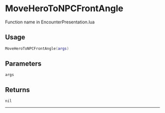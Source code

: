 # MoveHeroToNPCFrontAngle
Function name in EncounterPresentation.lua
## Usage
```lua
MoveHeroToNPCFrontAngle(args)
```
## Parameters
`args`
## Returns
`nil`

---
